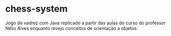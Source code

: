 # chess-system
 Jogo de xadrez com Java replicado a partir das aulas do curso do professor Nélio Alves enquanto revejo conceitos de orientação a objetos.
